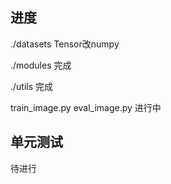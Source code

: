 ## 进度

./datasets Tensor改numpy

./modules 完成

./utils 完成

train_image.py eval_image.py 进行中

## 单元测试

待进行